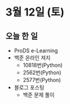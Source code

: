 # 3월 12일 (토)

## 오늘 한 일

* ProDS e-Learning
* 백준 온라인 져지
  * 10818번(Python)
  * 2562번(Python)
  * 2577번(Python)
* 블로그 포스팅
  * 백준 문제 풀이